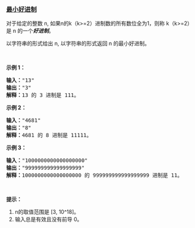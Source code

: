 ### [最小好进制](https://leetcode-cn.com/problems/smallest-good-base)

<p>对于给定的整数 n, 如果n的k（k&gt;=2）进制数的所有数位全为1，则称&nbsp;k（k&gt;=2）是 n 的一个<em><strong>好进制</strong></em>。</p>

<p>以字符串的形式给出 n, 以字符串的形式返回 n 的最小好进制。</p>

<p>&nbsp;</p>

<p><strong>示例 1：</strong></p>

<pre>
<strong>输入：</strong>&quot;13&quot;
<strong>输出：</strong>&quot;3&quot;
<strong>解释：</strong>13 的 3 进制是 111。
</pre>

<p><strong>示例 2：</strong></p>

<pre>
<strong>输入：</strong>&quot;4681&quot;
<strong>输出：</strong>&quot;8&quot;
<strong>解释：</strong>4681 的 8 进制是 11111。
</pre>

<p><strong>示例 3：</strong></p>

<pre>
<strong>输入：</strong>&quot;1000000000000000000&quot;
<strong>输出：</strong>&quot;999999999999999999&quot;
<strong>解释：</strong>1000000000000000000 的 999999999999999999 进制是 11。
</pre>

<p>&nbsp;</p>

<p><strong>提示：</strong></p>

<ol>
	<li>n的取值范围是&nbsp;[3, 10^18]。</li>
	<li>输入总是有效且没有前导 0。</li>
</ol>

<p>&nbsp;</p>
